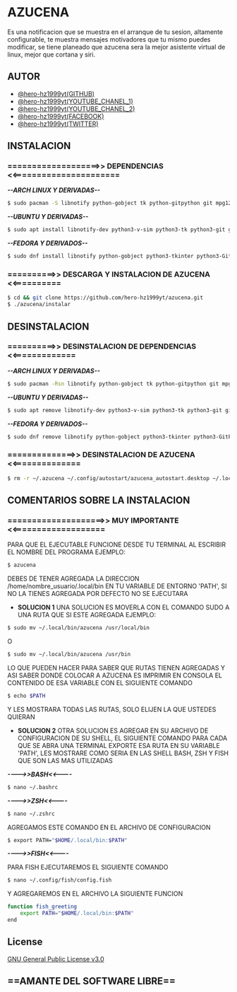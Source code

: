 
# AZUCENA

Es una notificacion que se muestra en el arranque de tu sesion, altamente configurable, te muestra mensajes motivadores que tu mismo puedes modificar, se tiene planeado que azucena sera la mejor asistente virtual de linux, mejor que cortana y siri.




## AUTOR

- [@hero-hz1999yt(GITHUB)](https://www.github.com/hero-hz1999yt)
- [@hero-hz1999yt(YOUTUBE_CHANEL_1)](https://www.youtube.com/@erik87373)
- [@hero-hz1999yt(YOUTUBE_CHANEL_2)](https://www.youtube.com/@hero-linux)
- [@hero-hz1999yt(FACEBOOK)](https://www.facebook.com/hero.hz1999yt/)
- [@hero-hz1999yt(TWITTER)](https://twitter.com/ErikAlbertoRod3)
## INSTALACION
### ===================>> DEPENDENCIAS <<======================

**_--ARCH LINUX Y DERIVADAS--_**
```bash
$ sudo pacman -S libnotify python-gobject tk python-gitpython git mpg123
```
**_--UBUNTU Y DERIVADAS--_**
```bash
$ sudo apt install libnotify-dev python3-v-sim python3-tk python3-git git mpg123
```
**_--FEDORA Y DERIVADOS--_**
```bash
$ sudo dnf install libnotify python-gobject python3-tkinter python3-GitPython git mpg123
```
### ==========>> DESCARGA Y INSTALACION DE AZUCENA <<==========
```bash
$ cd && git clone https://github.com/hero-hz1999yt/azucena.git
$ ./azucena/instalar
```

## DESINSTALACION
### ==========>> DESINSTALACION DE DEPENDENCIAS <<=============

**_--ARCH LINUX Y DERIVADAS--_**
```bash
$ sudo pacman -Rsn libnotify python-gobject tk python-gitpython git mpg123
```
**_--UBUNTU Y DERIVADAS--_**
```bash
$ sudo apt remove libnotify-dev python3-v-sim python3-tk python3-git git mpg123
```

**_--FEDORA Y DERIVADOS--_**
```bash
$ sudo dnf remove libnotify python-gobject python3-tkinter python3-GitPython git mpg123
```
### ==============>> DESINSTALACION DE AZUCENA <<==============
```bash
$ rm -r ~/.azucena ~/.config/autostart/azucena_autostart.desktop ~/.local/bin/azucena
```

## COMENTARIOS SOBRE LA INSTALACION
### ====================>> MUY IMPORTANTE <<===================

PARA QUE EL EJECUTABLE FUNCIONE DESDE TU TERMINAL AL ESCRIBIR EL NOMBRE
DEL PROGRAMA EJEMPLO:
```bash
$ azucena
```
DEBES DE TENER AGREGADA LA DIRECCION /home/nombre_usuario/.local/bin EN
TU VARIABLE DE ENTORNO 'PATH', SI NO LA TIENES AGREGADA POR DEFECTO NO 
SE EJECUTARA 

* **SOLUCION 1**
UNA SOLUCION ES MOVERLA CON EL COMANDO SUDO A UNA RUTA QUE 
SI ESTE AGREGADA EJEMPLO:

```bash
$ sudo mv ~/.local/bin/azucena /usr/local/bin
```
O

```bash
$ sudo mv ~/.local/bin/azucena /usr/bin
```

LO QUE PUEDEN HACER PARA SABER QUE RUTAS TIENEN AGREGADAS Y ASI SABER
DONDE COLOCAR A AZUCENA ES IMPRIMIR EN CONSOLA EL CONTENIDO DE ESA VARIABLE CON EL SIGUIENTE COMANDO

```bash
$ echo $PATH
```
Y LES MOSTRARA TODAS LAS RUTAS, SOLO ELIJEN LA QUE USTEDES QUIERAN

* **SOLUCION 2**
OTRA SOLUCION ES AGREGAR EN SU ARCHIVO DE CONFIGURACION DE SU SHELL, EL 
SIGUIENTE COMANDO PARA CADA QUE SE ABRA UNA TERMINAL EXPORTE ESA RUTA EN
SU VARIABLE 'PATH', LES MOSTRARE COMO SERIA EN LAS SHELL BASH, ZSH Y FISH
QUE SON LAS MAS UTILIZADAS

**_---->>BASH<<----_**
```bash
$ nano ~/.bashrc
```
**_---->>ZSH<<----_**
```bash
$ nano ~/.zshrc
```
AGREGAMOS ESTE COMANDO EN EL ARCHIVO DE CONFIGURACION 
```bash
$ export PATH="$HOME/.local/bin:$PATH"
```
**_---->>FISH<<----_**

PARA FISH EJECUTAREMOS EL SIGUIENTE COMANDO
```bash
$ nano ~/.config/fish/config.fish
```
Y AGREGAREMOS EN EL ARCHIVO LA SIGUIENTE FUNCION
```bash
function fish_greeting
    export PATH="$HOME/.local/bin:$PATH"
end
```
## License

[GNU General Public License v3.0](https://choosealicense.com/licenses/gpl-3.0/)


## ==AMANTE DEL SOFTWARE LIBRE==